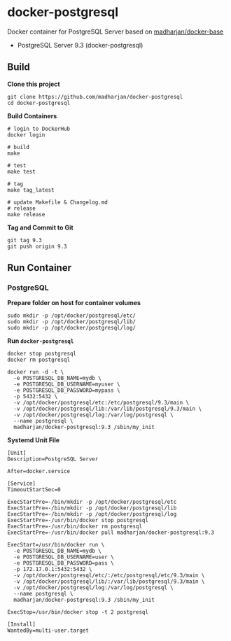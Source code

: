 # docker-postgresql
Docker container for PostgreSQL Server based on [madharjan/docker-base](https://github.com/madharjan/docker-base/)

* PostgreSQL Server 9.3 (docker-postgresql)

## Build

**Clone this project**
```
git clone https://github.com/madharjan/docker-postgresql
cd docker-postgresql
```

**Build Containers**
```
# login to DockerHub
docker login

# build
make

# test
make test

# tag
make tag_latest

# update Makefile & Changelog.md
# release
make release
```

**Tag and Commit to Git**
```
git tag 9.3
git push origin 9.3
```

## Run Container

### PostgreSQL

**Prepare folder on host for container volumes**
```
sudo mkdir -p /opt/docker/postgresql/etc/
sudo mkdir -p /opt/docker/postgresql/lib/
sudo mkdir -p /opt/docker/postgresql/log/
```

**Run `docker-postgresql`**
```
docker stop postgresql
docker rm postgresql

docker run -d -t \
  -e POSTGRESQL_DB_NAME=mydb \
  -e POSTGRESQL_DB_USERNAME=myuser \
  -e POSTGRESQL_DB_PASSWORD=mypass \
  -p 5432:5432 \
  -v /opt/docker/postgresql/etc:/etc/postgresql/9.3/main \
  -v /opt/docker/postgresql/lib:/var/lib/postgresql/9.3/main \
  -v /opt/docker/postgresql/log:/var/log/postgresql \
  --name postgresql \
  madharjan/docker-postgresql:9.3 /sbin/my_init
```

**Systemd Unit File**
```
[Unit]
Description=PostgreSQL Server

After=docker.service

[Service]
TimeoutStartSec=0

ExecStartPre=-/bin/mkdir -p /opt/docker/postgresql/etc
ExecStartPre=-/bin/mkdir -p /opt/docker/postgresql/lib
ExecStartPre=-/bin/mkdir -p /opt/docker/postgresql/log
ExecStartPre=-/usr/bin/docker stop postgresql
ExecStartPre=-/usr/bin/docker rm postgresql
ExecStartPre=-/usr/bin/docker pull madharjan/docker-postgresql:9.3

ExecStart=/usr/bin/docker run \
  -e POSTGRESQL_DB_NAME=mydb \
  -e POSTGRESQL_DB_USERNAME=user \
  -e POSTGRESQL_DB_PASSWORD=pass \
  -p 172.17.0.1:5432:5432 \
  -v /opt/docker/postgresql/etc/:/etc/postgresql/etc/9.3/main \
  -v /opt/docker/postgresql/lib/:/var/lib/postgresql/9.3/main \
  -v /opt/docker/postgresql/log:/var/log/postgresql \
  --name postgresql \
  madharjan/docker-postgresql:9.3 /sbin/my_init

ExecStop=/usr/bin/docker stop -t 2 postgresql

[Install]
WantedBy=multi-user.target
```

